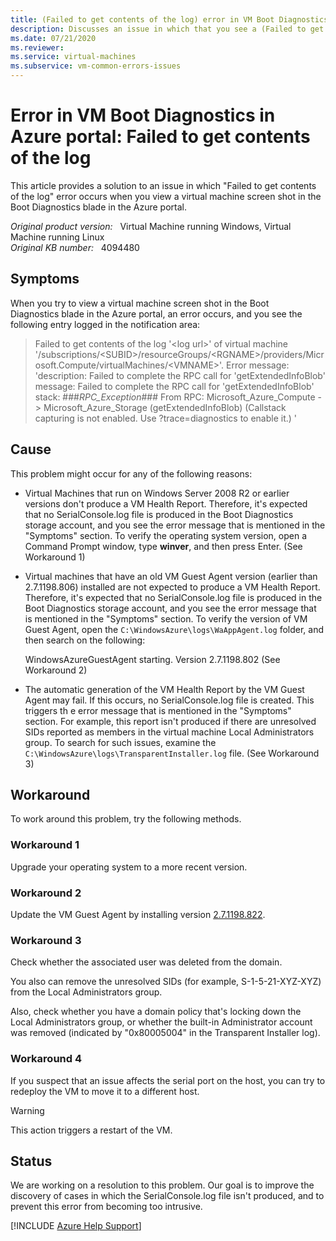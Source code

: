 ```yaml
---
title: (Failed to get contents of the log) error in VM Boot Diagnostics in Azure portal
description: Discusses an issue in which that you see a (Failed to get contents of the log) error in VM Boot Diagnostics in Azure portal.
ms.date: 07/21/2020
ms.reviewer: 
ms.service: virtual-machines
ms.subservice: vm-common-errors-issues
---
```

# Error in VM Boot Diagnostics in Azure portal: Failed to get contents of the log

This article provides a solution to an issue in which "Failed to get contents of the log" error occurs when you view a virtual machine screen shot in the Boot Diagnostics blade in the Azure portal.

_Original product version:_ &nbsp; Virtual Machine running Windows, Virtual Machine running Linux  
_Original KB number:_ &nbsp; 4094480

## Symptoms

When you try to view a virtual machine screen shot in the Boot Diagnostics blade in the Azure portal, an error occurs, and you see the following entry logged in the notification area:

> Failed to get contents of the log '\<log url>' of virtual machine '/subscriptions/\<SUBID>/resourceGroups/\<RGNAME>/providers/Microsoft.Compute/virtualMachines/\<VMNAME>'. Error message: 'description: Failed to complete the RPC call for 'getExtendedInfoBlob' message: Failed to complete the RPC call for 'getExtendedInfoBlob' stack: ###_RPC_Exception_### From RPC: Microsoft_Azure_Compute -> Microsoft_Azure_Storage (getExtendedInfoBlob) (Callstack capturing is not enabled. Use ?trace=diagnostics to enable it.) '

## Cause

This problem might occur for any of the following reasons:

- Virtual Machines that run on Windows Server 2008 R2 or earlier versions don't produce a VM Health Report. Therefore, it's expected that no SerialConsole.log file is produced in the Boot Diagnostics storage account, and you see the error message that is mentioned in the "Symptoms" section. To verify the operating system version, open a Command Prompt window, type **winver**, and then press Enter. (See Workaround 1)

- Virtual machines that have an old VM Guest Agent version (earlier than 2.7.1198.806) installed are not expected to produce a VM Health Report. Therefore, it's expected that no SerialConsole.log file is produced in the Boot Diagnostics storage account, and you see the error message that is mentioned in the "Symptoms" section. To verify the version of VM Guest Agent, open the `C:\WindowsAzure\logs\WaAppAgent.log` folder, and then search on the following:

    WindowsAzureGuestAgent starting. Version 2.7.1198.802
    (See Workaround 2)

- The automatic generation of the VM Health Report by the VM Guest Agent may fail. If this occurs, no SerialConsole.log file is created. This triggers th e error message that is mentioned in the "Symptoms" section. For example, this report isn't produced if there are unresolved SIDs reported as members in the virtual machine Local Administrators group. To search for such issues, examine the `C:\WindowsAzure\logs\TransparentInstaller.log` file.
(See Workaround 3)

## Workaround

To work around this problem, try the following methods.

### Workaround 1

Upgrade your operating system to a more recent version.

### Workaround 2

Update the VM Guest Agent by installing version [2.7.1198.822](https://go.microsoft.com/fwlink/?LinkID=394789&clcid=0x409).

### Workaround 3  

Check whether the associated user was deleted from the domain.

You also can remove the unresolved SIDs (for example, S-1-5-21-XYZ-XYZ) from the Local Administrators group.

Also, check whether you have a domain policy that's locking down the Local Administrators group, or whether the built-in Administrator account was removed (indicated by "0x80005004" in the Transparent Installer log).

### Workaround 4

If you suspect that an issue affects the serial port on the host, you can try to redeploy the VM to move it to a different host.

> [!WARNING]
> This action triggers a restart of the VM.

## Status

We are working on a resolution to this problem. Our goal is to improve the discovery of cases in which the SerialConsole.log file isn't produced, and to prevent this error from becoming too intrusive.

[!INCLUDE [Azure Help Support](../../../includes/azure-help-support.md)]
